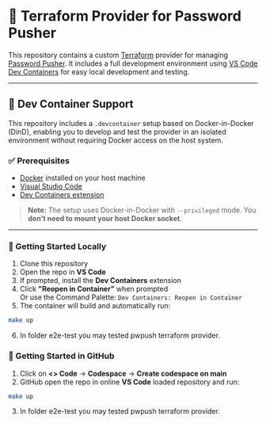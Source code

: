 # 🚀 Terraform Provider for Password Pusher

This repository contains a custom [Terraform](https://www.terraform.io/) provider for managing [Password Pusher](https://pwpush.com/). It includes a full development environment using [VS Code Dev Containers](https://code.visualstudio.com/docs/devcontainers/containers) for easy local development and testing.

---

## 🐳 Dev Container Support

This repository includes a `.devcontainer` setup based on Docker-in-Docker (DinD), enabling you to develop and test the provider in an isolated environment without requiring Docker access on the host system.

### ✅ Prerequisites

- [Docker](https://www.docker.com/get-started) installed on your host machine
- [Visual Studio Code](https://code.visualstudio.com/)
- [Dev Containers extension](https://marketplace.visualstudio.com/items?itemName=ms-vscode-remote.remote-containers)

> **Note:** The setup uses Docker-in-Docker with `--privileged` mode. You **don't need to mount your host Docker socket**.

---

### 🚀 Getting Started Locally

1. Clone this repository
2. Open the repo in **VS Code**
3. If prompted, install the **Dev Containers** extension
4. Click **"Reopen in Container"** when prompted  
   Or use the Command Palette: `Dev Containers: Reopen in Container`
5. The container will build and automatically run:

```bash
make up
```
6. In folder e2e-test you may tested pwpush terraform provider.

### 🚀 Getting Started in GitHub

1. Click on **<> Code** -> **Codespace** -> **Create codespace on main**
2. GitHub open the repo in online **VS Code** loaded repository and run:

```bash
make up
```
3. In folder e2e-test you may tested pwpush terraform provider.